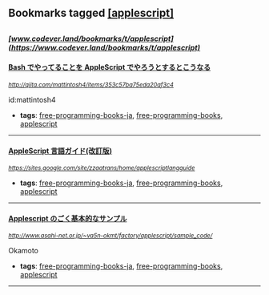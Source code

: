 ## Bookmarks tagged [[applescript]](https://www.codever.land/search?q=[applescript])

_<sup><sup>[www.codever.land/bookmarks/t/applescript](https://www.codever.land/bookmarks/t/applescript)</sup></sup>_
---
#### [Bash でやってることを AppleScript でやろうとするとこうなる](http://qiita.com/mattintosh4/items/353c57ba75eda20af3c4)
_<sup>http://qiita.com/mattintosh4/items/353c57ba75eda20af3c4</sup>_

id:mattintosh4
* **tags**: [free-programming-books-ja](../tagged/free-programming-books-ja.md), [free-programming-books](../tagged/free-programming-books.md), [applescript](../tagged/applescript.md)
---
#### [AppleScript 言語ガイド(改訂版)](https://sites.google.com/site/zzaatrans/home/applescriptlangguide)
_<sup>https://sites.google.com/site/zzaatrans/home/applescriptlangguide</sup>_

* **tags**: [free-programming-books-ja](../tagged/free-programming-books-ja.md), [free-programming-books](../tagged/free-programming-books.md), [applescript](../tagged/applescript.md)
---
#### [Applescript のごく基本的なサンプル](http://www.asahi-net.or.jp/~va5n-okmt/factory/applescript/sample_code/)
_<sup>http://www.asahi-net.or.jp/~va5n-okmt/factory/applescript/sample_code/</sup>_

Okamoto
* **tags**: [free-programming-books-ja](../tagged/free-programming-books-ja.md), [free-programming-books](../tagged/free-programming-books.md), [applescript](../tagged/applescript.md)
---
